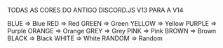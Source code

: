 TODAS AS CORES DO ANTIGO DISCORD.JS V13 PARA A V14

BLUE => Blue
RED => Red
GREEN => Green
YELLOW => Yellow
PURPLE => Purple
ORANGE => Orange
GREY => Grey
PINK => Pink
BROWN => Brown
BLACK => Black
WHITE => White
RANDOM => Random